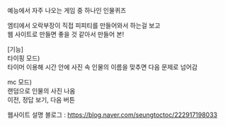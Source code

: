 예능에서 자주 나오는 게임 중 하나인 인물퀴즈

엠티에서 오락부장이 직접 피피티를 만들어와서 하는걸 보고</br>
웹 사이트로 만들면 좋을 것 같아서 만들어 본!

[기능]</br>
타이핑 모드)</br>
타이머 이용해 시간 안에 사진 속 인물의 이름을 맞추면 다음 문제로 넘어감

mc 모드)</br>
랜덤으로 인물의 사진 나옴</br>
이전, 정답 보기, 다음 버튼</br>

웹사이트 설명 블로그 : https://blog.naver.com/seungtoctoc/222917198033
